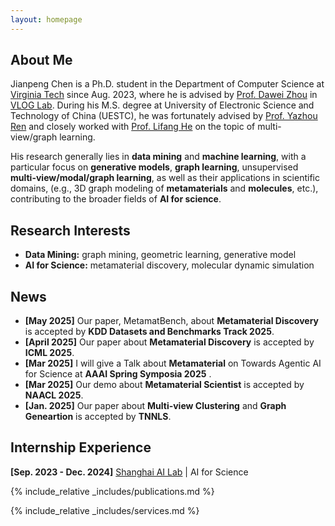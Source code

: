```yaml
---
layout: homepage
---
```


## About Me

Jianpeng Chen is a Ph.D. student in the Department of Computer Science at [Virginia Tech](https://cs.vt.edu/) since Aug. 2023, where he is advised by [Prof. Dawei Zhou](https://sites.google.com/view/dawei-zhou/home?authuser=0) in [VLOG Lab](https://sites.google.com/view/dawei-zhou/vlog-lab). During his M.S. degree at University of Electronic Science and Technology of China (UESTC), he was fortunately advised by [Prof. Yazhou Ren](https://yazhou-ren.github.io/) and closely worked with [Prof. Lifang He](https://engineering.lehigh.edu/faculty/lifang-he) on the topic of multi-view/graph learning.

His research generally lies in **data mining** and **machine learning**, with a particular focus on **generative models**, **graph learning**, unsupervised **multi-view/modal/graph learning**, as well as their applications in scientific domains, (e.g., 3D graph modeling of **metamaterials** and **molecules**, etc.), contributing to the broader fields of **AI for science**.

## Research Interests

- **Data Mining:** graph mining, geometric learning, generative model
- **AI for Science:** metamaterial discovery, molecular dynamic simulation

## News

- **[May 2025]** Our paper, MetamatBench, about **Metamaterial Discovery** is accepted by **KDD Datasets and Benchmarks Track 2025**.
- **[April 2025]** Our paper about **Metamaterial Discovery** is accepted by **ICML 2025**.
- **[Mar 2025]** I will give a Talk about **Metamaterial** on Towards Agentic AI for Science at **AAAI Spring Symposia 2025** .
- **[Mar 2025]** Our demo about **Metamaterial Scientist**  is accepted by **NAACL 2025**.
- **[Jan. 2025]** Our paper about **Multi-view Clustering** and **Graph Geneartion** is accepted by **TNNLS**.

## Internship Experience
**[Sep. 2023 - Dec. 2024]** [Shanghai AI Lab](https://www.shlab.org.cn/) | AI for Science 


{% include_relative _includes/publications.md %}

{% include_relative _includes/services.md %}
